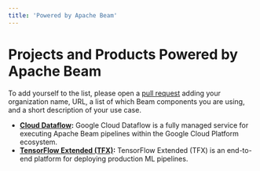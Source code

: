 ```yaml
---
title: 'Powered by Apache Beam'
---
```

<!--
Licensed under the Apache License, Version 2.0 (the "License");
you may not use this file except in compliance with the License.
You may obtain a copy of the License at

http://www.apache.org/licenses/LICENSE-2.0

Unless required by applicable law or agreed to in writing, software
distributed under the License is distributed on an "AS IS" BASIS,
WITHOUT WARRANTIES OR CONDITIONS OF ANY KIND, either express or implied.
See the License for the specific language governing permissions and
limitations under the License.
-->
# Projects and Products Powered by Apache Beam

To add yourself to the list, please open a [pull request](https://github.com/apache/beam/edit/master/website/www/site/content/en/community/powered_by.md) adding your organization name, URL, a list of which Beam components you are using, and a short description of your use case.

* **[Cloud Dataflow](https://cloud.google.com/dataflow):** Google Cloud Dataflow is a fully managed service for executing
  Apache Beam pipelines within the Google Cloud Platform ecosystem.
* **[TensorFlow Extended (TFX)](https://www.tensorflow.org/tfx):**  TensorFlow Extended (TFX) is an end-to-end platform
  for deploying production ML pipelines.

